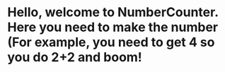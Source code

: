 #                                                                                                                                                                  Hello, welcome to NumberCounter. Here you need to make the number (For example, you need to get 4 so you do 2+2 and boom!


